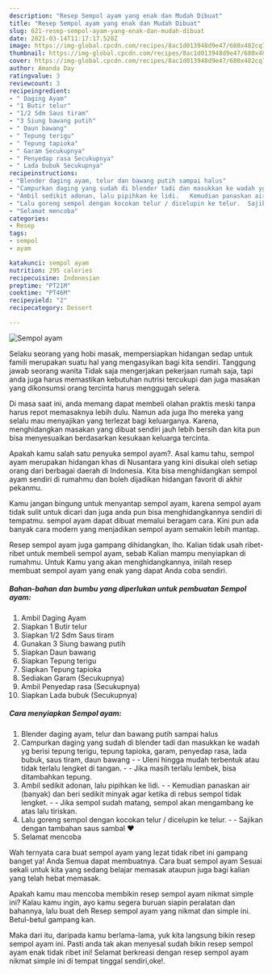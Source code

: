 ```yaml
---
description: "Resep Sempol ayam yang enak dan Mudah Dibuat"
title: "Resep Sempol ayam yang enak dan Mudah Dibuat"
slug: 621-resep-sempol-ayam-yang-enak-dan-mudah-dibuat
date: 2021-03-14T11:17:17.528Z
image: https://img-global.cpcdn.com/recipes/8ac1d013948d9e47/680x482cq70/sempol-ayam-foto-resep-utama.jpg
thumbnail: https://img-global.cpcdn.com/recipes/8ac1d013948d9e47/680x482cq70/sempol-ayam-foto-resep-utama.jpg
cover: https://img-global.cpcdn.com/recipes/8ac1d013948d9e47/680x482cq70/sempol-ayam-foto-resep-utama.jpg
author: Amanda Day
ratingvalue: 3
reviewcount: 3
recipeingredient:
- " Daging Ayam"
- "1 Butir telur"
- "1/2 Sdm Saus tiram"
- "3 Siung bawang putih"
- " Daun bawang"
- " Tepung terigu"
- " Tepung tapioka"
- " Garam Secukupnya"
- " Penyedap rasa Secukupnya"
- " Lada bubuk Secukupnya"
recipeinstructions:
- "Blender daging ayam, telur dan bawang putih sampai halus"
- "Campurkan daging yang sudah di blender tadi dan masukkan ke wadah yg berisi tepung terigu, tepung tapioka, garam, penyedap rasa, lada bubuk, saus tiram, daun bawang  Uleni hingga mudah terbentuk atau tidak terlalu lengket di tangan.   Jika masih terlalu lembek, bisa ditambahkan tepung."
- "Ambil sedikit adonan, lalu pipihkan ke lidi.   Kemudian panaskan air (banyak) dan beri sedikit minyak agar ketika di rebus sempol tidak lengket.   Jika sempol sudah matang, sempol akan mengambang ke atas lalu tiriskan."
- "Lalu goreng sempol dengan kocokan telur / dicelupin ke telur.  Sajikan dengan tambahan saus sambal ❤"
- "Selamat mencoba"
categories:
- Resep
tags:
- sempol
- ayam

katakunci: sempol ayam 
nutrition: 295 calories
recipecuisine: Indonesian
preptime: "PT21M"
cooktime: "PT46M"
recipeyield: "2"
recipecategory: Dessert

---
```



![Sempol ayam](https://img-global.cpcdn.com/recipes/8ac1d013948d9e47/680x482cq70/sempol-ayam-foto-resep-utama.jpg)

Selaku seorang yang hobi masak, mempersiapkan hidangan sedap untuk famili merupakan suatu hal yang mengasyikan bagi kita sendiri. Tanggung jawab seorang  wanita Tidak saja mengerjakan pekerjaan rumah saja, tapi anda juga harus memastikan kebutuhan nutrisi tercukupi dan juga masakan yang dikonsumsi orang tercinta harus menggugah selera.

Di masa  saat ini, anda memang dapat membeli olahan praktis meski tanpa harus repot memasaknya lebih dulu. Namun ada juga lho mereka yang selalu mau menyajikan yang terlezat bagi keluarganya. Karena, menghidangkan masakan yang dibuat sendiri jauh lebih bersih dan kita pun bisa menyesuaikan berdasarkan kesukaan keluarga tercinta. 



Apakah kamu salah satu penyuka sempol ayam?. Asal kamu tahu, sempol ayam merupakan hidangan khas di Nusantara yang kini disukai oleh setiap orang dari berbagai daerah di Indonesia. Kita bisa menghidangkan sempol ayam sendiri di rumahmu dan boleh dijadikan hidangan favorit di akhir pekanmu.

Kamu jangan bingung untuk menyantap sempol ayam, karena sempol ayam tidak sulit untuk dicari dan juga anda pun bisa menghidangkannya sendiri di tempatmu. sempol ayam dapat dibuat memalui beragam cara. Kini pun ada banyak cara modern yang menjadikan sempol ayam semakin lebih mantap.

Resep sempol ayam juga gampang dihidangkan, lho. Kalian tidak usah ribet-ribet untuk membeli sempol ayam, sebab Kalian mampu menyiapkan di rumahmu. Untuk Kamu yang akan menghidangkannya, inilah resep membuat sempol ayam yang enak yang dapat Anda coba sendiri.

<!--inarticleads1-->

##### Bahan-bahan dan bumbu yang diperlukan untuk pembuatan Sempol ayam:

1. Ambil  Daging Ayam
1. Siapkan 1 Butir telur
1. Siapkan 1/2 Sdm Saus tiram
1. Gunakan 3 Siung bawang putih
1. Siapkan  Daun bawang
1. Siapkan  Tepung terigu
1. Siapkan  Tepung tapioka
1. Sediakan  Garam (Secukupnya)
1. Ambil  Penyedap rasa (Secukupnya)
1. Siapkan  Lada bubuk (Secukupnya)




<!--inarticleads2-->

##### Cara menyiapkan Sempol ayam:

1. Blender daging ayam, telur dan bawang putih sampai halus
1. Campurkan daging yang sudah di blender tadi dan masukkan ke wadah yg berisi tepung terigu, tepung tapioka, garam, penyedap rasa, lada bubuk, saus tiram, daun bawang -  - Uleni hingga mudah terbentuk atau tidak terlalu lengket di tangan.  -  - Jika masih terlalu lembek, bisa ditambahkan tepung.
1. Ambil sedikit adonan, lalu pipihkan ke lidi.  -  - Kemudian panaskan air (banyak) dan beri sedikit minyak agar ketika di rebus sempol tidak lengket.  -  - Jika sempol sudah matang, sempol akan mengambang ke atas lalu tiriskan.
1. Lalu goreng sempol dengan kocokan telur / dicelupin ke telur. -  - Sajikan dengan tambahan saus sambal ❤
1. Selamat mencoba




Wah ternyata cara buat sempol ayam yang lezat tidak ribet ini gampang banget ya! Anda Semua dapat membuatnya. Cara buat sempol ayam Sesuai sekali untuk kita yang sedang belajar memasak ataupun juga bagi kalian yang telah hebat memasak.

Apakah kamu mau mencoba membikin resep sempol ayam nikmat simple ini? Kalau kamu ingin, ayo kamu segera buruan siapin peralatan dan bahannya, lalu buat deh Resep sempol ayam yang nikmat dan simple ini. Betul-betul gampang kan. 

Maka dari itu, daripada kamu berlama-lama, yuk kita langsung bikin resep sempol ayam ini. Pasti anda tak akan menyesal sudah bikin resep sempol ayam enak tidak ribet ini! Selamat berkreasi dengan resep sempol ayam nikmat simple ini di tempat tinggal sendiri,oke!.

